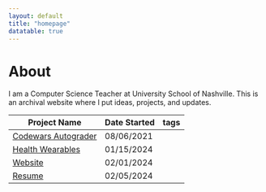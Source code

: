```yaml
---
layout: default
title: "homepage"
datatable: true
---
```



# About

I am a Computer Science Teacher at University School of Nashville. This is an archival website where I put ideas, projects, and updates.

<div class="datatable-begin"></div>

 Project Name                           | Date Started | tags
 -------------------------------------- | ------------ | -----------
 [Codewars Autograder](./autograder.md) | 08/06/2021   |
 [Health Wearables](./healthwear.md)    | 01/15/2024   |
 [Website](./website.md)                | 02/01/2024   | 
 [Resume](./resume.md)                  | 02/05/2024   | 

<div class="datatable-end"></div>